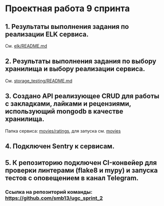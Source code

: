 # Проектная работа 9 спринта

## 1. Результаты выполнения задания по реализации ELK сервиса.
См. [elk/README.md](elk%2FREADME.md)

## 2. Результаты выполнения задания по выбору хранилища и выбору реализации сервиса.
См. [storage_testing/README.md](storage_testing%2FREADME.md)

## 3. Создано API реализующее CRUD для работы с закладками, лайками и рецензиями, использующий mongodb в качестве хранилища. 
Папка сервиса: [movies/ratings](movies/ratings), для запуска см. [movies](movies/README.md)

## 4. Подключен Sentry к сервисам.

## 5. К репозиторию подключен CI-конвейер для проверки линтерами (flake8 и mypy) и запуска тестов с оповещением в канал Telegram.

### Ссылка на репозиторий команды: https://github.com/smb13/ugc_sprint_2

